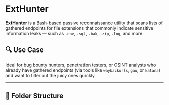 # ExtHunter

**ExtHunter** is a Bash-based passive reconnaissance utility that scans lists of gathered endpoints for file extensions that commonly indicate sensitive information leaks — such as `.env`, `.sql`, `.bak`, `.zip`, `.log`, and more.

## 🔍 Use Case

Ideal for bug bounty hunters, penetration testers, or OSINT analysts who already have gathered endpoints (via tools like `waybackurls`, `gau`, or `katana`) and want to filter out the juicy ones quickly.

---

## 📁 Folder Structure

